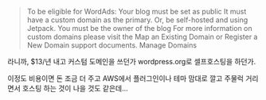 
<blockquote>To be eligible for WordAds:
Your blog must be set as public
It must have a custom domain as the primary. Or, be self-hosted and using Jetpack.
You must be the owner of the blog
For more information on custom domains please visit the Map an Existing Domain or Register a New Domain support documents. Manage Domains</blockquote>

라니까, $13/년 내고 커스텀 도메인을 쓰던가 wordpress.org로 셀프호스팅을 하던가.

이정도 비용이면 돈 조금 더 주고 AWS에서 플러그인이나 테마 맘대로 깔고 주물럭 거리면서 호스팅 하는 것이 나을 것도 같은데...